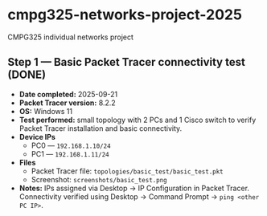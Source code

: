 # cmpg325-networks-project-2025
CMPG325 individual networks project
## Step 1 — Basic Packet Tracer connectivity test (DONE)

- **Date completed:** 2025-09-21
- **Packet Tracer version:** 8.2.2
- **OS:** Windows 11
- **Test performed:** small topology with 2 PCs and 1 Cisco switch to verify Packet Tracer installation and basic connectivity.
- **Device IPs**
  - PC0 — `192.168.1.10/24`
  - PC1 — `192.168.1.11/24`
- **Files**
  - Packet Tracer file: `topologies/basic_test/basic_test.pkt`
  - Screenshot: `screenshots/basic_test.png`
- **Notes:** IPs assigned via Desktop → IP Configuration in Packet Tracer. Connectivity verified using Desktop → Command Prompt → `ping <other PC IP>`.
